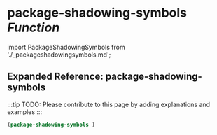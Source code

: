 # **package-shadowing-symbols** *Function*

import PackageShadowingSymbols from './_packageshadowingsymbols.md';

<PackageShadowingSymbols />

## Expanded Reference: package-shadowing-symbols

:::tip
TODO: Please contribute to this page by adding explanations and examples
:::

```lisp
(package-shadowing-symbols )
```
